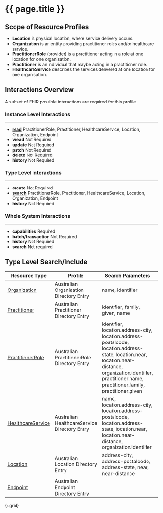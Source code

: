# {{ page.title }}

## Scope of Resource Profiles

* **Location** is physical location, where service delivery occurs.
* **Organization** is an entity providing practitioner roles and/or healthcare service.
* **PractitionerRole** (provider) is a practitioner acting in a role at one location for one organisation.
* **Practitioner** is an individual that maybe acting in a practitioner role.
* **HealthcareService** describes the services delivered at one location for one organisation.


## Interactions Overview

A subset of FHIR possible interactions are required for this profile.

### Instance Level Interactions	
----------

* **[read](http://hl7.org/fhir/STU3/http.html#read)** PractitionerRole, Practitioner, HealthcareService, Location, Organization, Endpoint
* **vread** Not Required 
* **update** Not Required
* **patch** Not Required
* **delete** Not Required
* **history** Not Required

### Type Level Interactions
----------

* **create** Not Required
* **[search](http://hl7.org/fhir/STU3/http.html#search)** PractitionerRole, Practitioner, HealthcareService, Location, Organization, Endpoint
* **history** Not Required

### Whole System Interactions
----------

* **capabilities** Required
* **batch/transaction** Not Required
* **history** Not Required
* **search** Not required


## Type Level Search/Include

|Resource Type|Profile|Search Parameters|Includes|
|---|---|---|---|
|[Organization](#organization)| Australian Organisation Directory Entry | name, identifier ||
|[Practitioner](#practitioner)| Australian Practitioner Directory Entry | identifier, family, given, name ||
|[PractitionerRole](#practitionerrole)| Australian PractitionerRole Directory Entry | identifier, location.address-city, location.address-postalcode, location.address-state, location.near, location.near-distance, organization.identiifer, practitioner.name, practitioner.family, practitioner.given | location, organization, endpoint |
|[HealthcareService](#healthcareservice)| Australian HealthcareService Directory Entry | name, location.address-city, location.address-postalcode, location.address-state, location.near, location.near-distance, organization.identiifer | location, organization, endpoint |
|[Location](#location)| Australian Location Directory Entry | address-city, address-postalcode, address-state, near, near-distance ||
|[Endpoint](#endpoint)| Australian Endpoint Directory Entry | ||
{:.grid}
